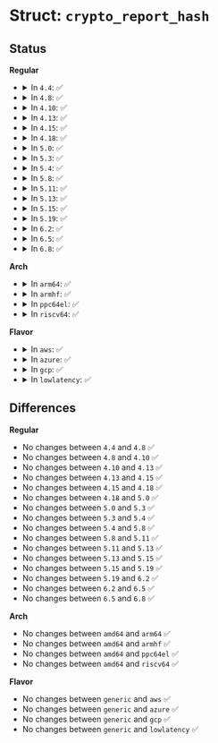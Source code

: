 # Struct: <code>crypto_report_hash</code>

## Status
<b>Regular</b>
<ul>
<li>
<details>
<summary>In <code>4.4</code>: ✅</summary>

```c
struct crypto_report_hash {
    char type[64];
    unsigned int blocksize;
    unsigned int digestsize;
};
```
</details>
</li>
<li>
<details>
<summary>In <code>4.8</code>: ✅</summary>

```c
struct crypto_report_hash {
    char type[64];
    unsigned int blocksize;
    unsigned int digestsize;
};
```
</details>
</li>
<li>
<details>
<summary>In <code>4.10</code>: ✅</summary>

```c
struct crypto_report_hash {
    char type[64];
    unsigned int blocksize;
    unsigned int digestsize;
};
```
</details>
</li>
<li>
<details>
<summary>In <code>4.13</code>: ✅</summary>

```c
struct crypto_report_hash {
    char type[64];
    unsigned int blocksize;
    unsigned int digestsize;
};
```
</details>
</li>
<li>
<details>
<summary>In <code>4.15</code>: ✅</summary>

```c
struct crypto_report_hash {
    char type[64];
    unsigned int blocksize;
    unsigned int digestsize;
};
```
</details>
</li>
<li>
<details>
<summary>In <code>4.18</code>: ✅</summary>

```c
struct crypto_report_hash {
    char type[64];
    unsigned int blocksize;
    unsigned int digestsize;
};
```
</details>
</li>
<li>
<details>
<summary>In <code>5.0</code>: ✅</summary>

```c
struct crypto_report_hash {
    char type[64];
    unsigned int blocksize;
    unsigned int digestsize;
};
```
</details>
</li>
<li>
<details>
<summary>In <code>5.3</code>: ✅</summary>

```c
struct crypto_report_hash {
    char type[64];
    unsigned int blocksize;
    unsigned int digestsize;
};
```
</details>
</li>
<li>
<details>
<summary>In <code>5.4</code>: ✅</summary>

```c
struct crypto_report_hash {
    char type[64];
    unsigned int blocksize;
    unsigned int digestsize;
};
```
</details>
</li>
<li>
<details>
<summary>In <code>5.8</code>: ✅</summary>

```c
struct crypto_report_hash {
    char type[64];
    unsigned int blocksize;
    unsigned int digestsize;
};
```
</details>
</li>
<li>
<details>
<summary>In <code>5.11</code>: ✅</summary>

```c
struct crypto_report_hash {
    char type[64];
    unsigned int blocksize;
    unsigned int digestsize;
};
```
</details>
</li>
<li>
<details>
<summary>In <code>5.13</code>: ✅</summary>

```c
struct crypto_report_hash {
    char type[64];
    unsigned int blocksize;
    unsigned int digestsize;
};
```
</details>
</li>
<li>
<details>
<summary>In <code>5.15</code>: ✅</summary>

```c
struct crypto_report_hash {
    char type[64];
    unsigned int blocksize;
    unsigned int digestsize;
};
```
</details>
</li>
<li>
<details>
<summary>In <code>5.19</code>: ✅</summary>

```c
struct crypto_report_hash {
    char type[64];
    unsigned int blocksize;
    unsigned int digestsize;
};
```
</details>
</li>
<li>
<details>
<summary>In <code>6.2</code>: ✅</summary>

```c
struct crypto_report_hash {
    char type[64];
    unsigned int blocksize;
    unsigned int digestsize;
};
```
</details>
</li>
<li>
<details>
<summary>In <code>6.5</code>: ✅</summary>

```c
struct crypto_report_hash {
    char type[64];
    unsigned int blocksize;
    unsigned int digestsize;
};
```
</details>
</li>
<li>
<details>
<summary>In <code>6.8</code>: ✅</summary>

```c
struct crypto_report_hash {
    char type[64];
    unsigned int blocksize;
    unsigned int digestsize;
};
```
</details>
</li>
</ul>
<b>Arch</b>
<ul>
<li>
<details>
<summary>In <code>arm64</code>: ✅</summary>

```c
struct crypto_report_hash {
    char type[64];
    unsigned int blocksize;
    unsigned int digestsize;
};
```
</details>
</li>
<li>
<details>
<summary>In <code>armhf</code>: ✅</summary>

```c
struct crypto_report_hash {
    char type[64];
    unsigned int blocksize;
    unsigned int digestsize;
};
```
</details>
</li>
<li>
<details>
<summary>In <code>ppc64el</code>: ✅</summary>

```c
struct crypto_report_hash {
    char type[64];
    unsigned int blocksize;
    unsigned int digestsize;
};
```
</details>
</li>
<li>
<details>
<summary>In <code>riscv64</code>: ✅</summary>

```c
struct crypto_report_hash {
    char type[64];
    unsigned int blocksize;
    unsigned int digestsize;
};
```
</details>
</li>
</ul>
<b>Flavor</b>
<ul>
<li>
<details>
<summary>In <code>aws</code>: ✅</summary>

```c
struct crypto_report_hash {
    char type[64];
    unsigned int blocksize;
    unsigned int digestsize;
};
```
</details>
</li>
<li>
<details>
<summary>In <code>azure</code>: ✅</summary>

```c
struct crypto_report_hash {
    char type[64];
    unsigned int blocksize;
    unsigned int digestsize;
};
```
</details>
</li>
<li>
<details>
<summary>In <code>gcp</code>: ✅</summary>

```c
struct crypto_report_hash {
    char type[64];
    unsigned int blocksize;
    unsigned int digestsize;
};
```
</details>
</li>
<li>
<details>
<summary>In <code>lowlatency</code>: ✅</summary>

```c
struct crypto_report_hash {
    char type[64];
    unsigned int blocksize;
    unsigned int digestsize;
};
```
</details>
</li>
</ul>

## Differences
<b>Regular</b>
<ul>
<li>
No changes between <code>4.4</code> and <code>4.8</code> ✅
</li>
<li>
No changes between <code>4.8</code> and <code>4.10</code> ✅
</li>
<li>
No changes between <code>4.10</code> and <code>4.13</code> ✅
</li>
<li>
No changes between <code>4.13</code> and <code>4.15</code> ✅
</li>
<li>
No changes between <code>4.15</code> and <code>4.18</code> ✅
</li>
<li>
No changes between <code>4.18</code> and <code>5.0</code> ✅
</li>
<li>
No changes between <code>5.0</code> and <code>5.3</code> ✅
</li>
<li>
No changes between <code>5.3</code> and <code>5.4</code> ✅
</li>
<li>
No changes between <code>5.4</code> and <code>5.8</code> ✅
</li>
<li>
No changes between <code>5.8</code> and <code>5.11</code> ✅
</li>
<li>
No changes between <code>5.11</code> and <code>5.13</code> ✅
</li>
<li>
No changes between <code>5.13</code> and <code>5.15</code> ✅
</li>
<li>
No changes between <code>5.15</code> and <code>5.19</code> ✅
</li>
<li>
No changes between <code>5.19</code> and <code>6.2</code> ✅
</li>
<li>
No changes between <code>6.2</code> and <code>6.5</code> ✅
</li>
<li>
No changes between <code>6.5</code> and <code>6.8</code> ✅
</li>
</ul>
<b>Arch</b>
<ul>
<li>
No changes between <code>amd64</code> and <code>arm64</code> ✅
</li>
<li>
No changes between <code>amd64</code> and <code>armhf</code> ✅
</li>
<li>
No changes between <code>amd64</code> and <code>ppc64el</code> ✅
</li>
<li>
No changes between <code>amd64</code> and <code>riscv64</code> ✅
</li>
</ul>
<b>Flavor</b>
<ul>
<li>
No changes between <code>generic</code> and <code>aws</code> ✅
</li>
<li>
No changes between <code>generic</code> and <code>azure</code> ✅
</li>
<li>
No changes between <code>generic</code> and <code>gcp</code> ✅
</li>
<li>
No changes between <code>generic</code> and <code>lowlatency</code> ✅
</li>
</ul>
